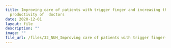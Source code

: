 ```yaml
---
title: Improving care of patients with trigger finger and increasing the
  productivity of  doctors
date: 2020-12-01
layout: file
description: ""
image: ""
file_url: /files/32_NUH_Improving care of patients with trigger finger-combine.pdf
---
```

